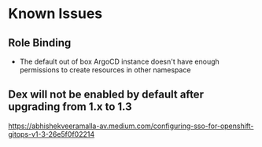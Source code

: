 # Known Issues

## Role Binding
* The default out of box ArgoCD instance doesn't have enough permissions to create resources in other namespace

## Dex will not be enabled by default after upgrading from 1.x to 1.3

<https://abhishekveeramalla-av.medium.com/configuring-sso-for-openshift-gitops-v1-3-26e5f0f02214>
